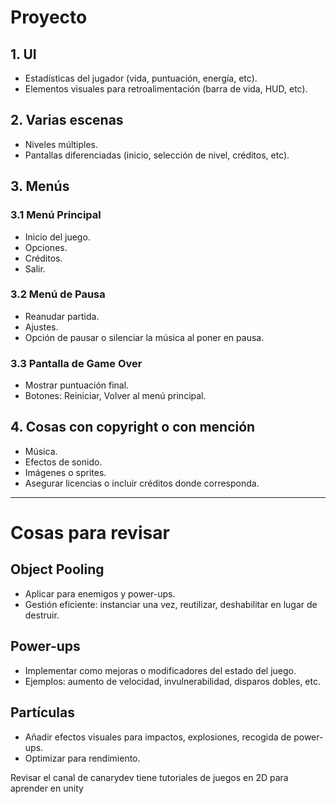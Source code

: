 # Proyecto

## 1. UI
- Estadísticas del jugador (vida, puntuación, energía, etc).
- Elementos visuales para retroalimentación (barra de vida, HUD, etc).

## 2. Varias escenas
- Niveles múltiples.
- Pantallas diferenciadas (inicio, selección de nivel, créditos, etc).

## 3. Menús

### 3.1 Menú Principal
- Inicio del juego.
- Opciones.
- Créditos.
- Salir.

### 3.2 Menú de Pausa
- Reanudar partida.
- Ajustes.
- Opción de pausar o silenciar la música al poner en pausa.

### 3.3 Pantalla de Game Over
- Mostrar puntuación final.
- Botones: Reiniciar, Volver al menú principal.

## 4. Cosas con copyright o con mención
- Música.
- Efectos de sonido.
- Imágenes o sprites.
- Asegurar licencias o incluir créditos donde corresponda.

---

# Cosas para revisar

## Object Pooling
- Aplicar para enemigos y power-ups.
- Gestión eficiente: instanciar una vez, reutilizar, deshabilitar en lugar de destruir.

## Power-ups
- Implementar como mejoras o modificadores del estado del juego.
- Ejemplos: aumento de velocidad, invulnerabilidad, disparos dobles, etc.

## Partículas
- Añadir efectos visuales para impactos, explosiones, recogida de power-ups.
- Optimizar para rendimiento.



Revisar el canal de canarydev tiene tutoriales de juegos en 2D para aprender en unity